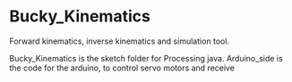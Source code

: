 # Bucky_Kinematics
 Forward kinematics, inverse kinematics and simulation tool.

Bucky_Kinematics is the sketch folder for Processing java.
Arduino_side is the code for the arduino, to control servo motors and receive
